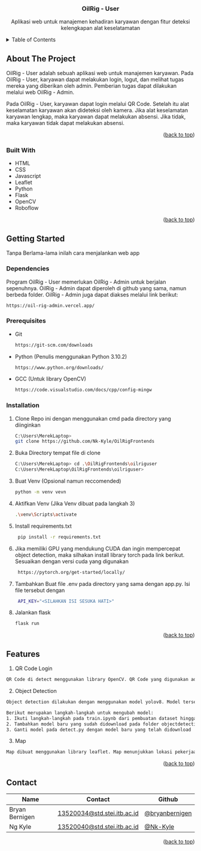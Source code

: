 <a name="readme-top"></a>
<br />
<div align="center">
    <h3 align="center">OilRig - User</h3>
    <p align="center">
        Aplikasi web untuk manajemen kehadiran karyawan dengan fitur deteksi kelengkapan alat keselatamatan
    </p>
</div>



<!-- TABLE OF CONTENTS -->
<details>
  <summary>Table of Contents</summary>
  <ol>
    <li>
      <a href="#about-the-project">About The Project</a>
      <ul>
        <li><a href="#built-with">Built With</a></li>
      </ul>
    </li>
    <li>
      <a href="#getting-started">Getting Started</a>
      <ul>
        <li><a href="#dependencies">Dependencies</a></li>
        <li><a href="#prerequisites">Prerequisites</a></li>
        <li><a href="#installation">Installation</a></li>
      </ul>
    </li>
    <li><a href="#features">Features</a></li>
    <li><a href="#contact">Contact</a></li>
  </ol>
</details>



<!-- ABOUT THE PROJECT -->
## About The Project

OilRig - User adalah sebuah aplikasi web untuk manajemen karyawan. Pada OilRig - User, karyawan dapat melakukan login, logut, dan melihat tugas mereka yang diberikan oleh admin. Pemberian tugas dapat dilakukan melalui web OilRig - Admin.

Pada OilRig - User, karyawan dapat login melalui QR Code. Setelah itu alat keselamatan karyawan akan dideteksi oleh kamera. Jika alat keselamatan karyawan lengkap, maka karyawan dapat melakukan absensi. Jika tidak, maka karyawan tidak dapat melakukan absensi.

<p align="right">(<a href="#readme-top">back to top</a>)</p>



### Built With

* HTML
* CSS
* Javascript
* Leaflet
* Python
* Flask
* OpenCV
* Roboflow

<p align="right">(<a href="#readme-top">back to top</a>)</p>



<!-- GETTING STARTED -->
## Getting Started

Tanpa Berlama-lama inilah cara menjalankan web app

### Dependencies
Program OilRig - User memerlukan OilRig - Admin untuk berjalan sepenuhnya. OilRig - Admin dapat diperoleh di github yang sama, namun berbeda folder. OilRig - Admin juga dapat diakses melalui link berikut:
```sh
https://oil-rig-admin.vercel.app/
```

### Prerequisites

* Git
    ```sh
    https://git-scm.com/downloads
    ```
* Python (Penulis menggunakan Python 3.10.2)
    ```sh
    https://www.python.org/downloads/
    ```
* GCC (Untuk library OpenCV)
    ```sh
    https://code.visualstudio.com/docs/cpp/config-mingw
    ```

### Installation

1. Clone Repo ini dengan menggunakan cmd pada directory yang diinginkan
    ```sh
    C:\Users\MerekLaptop> 
    git clone https://github.com/Nk-Kyle/OilRigFrontends
    ```
2. Buka Directory tempat file di clone
   ```sh
   C:\Users\MerekLaptop> cd .\OilRigFrontends\oilriguser
   C:\Users\MerekLaptop\OilRigFrontends\oilriguser> 
   ```
3. Buat Venv (Opsional namun reccomended)
   ```sh
   python -m venv vevn
   ```
4. Aktifkan Venv (Jika Venv dibuat pada langkah 3)
   ```sh
   .\venv\Scripts\activate
   ```
5. Install requirements.txt
   ```sh
    pip install -r requirements.txt
    ```
6. Jika memiliki GPU yang mendukung CUDA dan ingin mempercepat object detection, maka silhakan install library torch pada link berikut. Sesuaikan dengan versi cuda yang digunakan
   ```sh
    https://pytorch.org/get-started/locally/
    ```
7. Tambahkan Buat file .env pada directory yang sama dengan app.py. Isi file tersebut dengan
   ```sh
    API_KEY="<SILAHKAN ISI SESUKA HATI>"
    ```
8. Jalankan flask
   ```sh
   flask run
   ```
<p align="right">(<a href="#readme-top">back to top</a>)</p>


<!-- CONTACT -->
## Features
1. QR Code Login
```sh
QR Code di detect menggunakan library OpenCV. QR Code yang digunakan adalah QR Code yang dibuat oleh OilRig - Admin.
```
2. Object Detection
```sh
Object detection dilakukan dengan menggunakan model yolov8. Model tersebut dilatih dengan menggunakan dataset dari roboflow. Model di train menggunakan code train.ipynb pada folder objectdetection.

Berikut merupakan langkah-langkah untuk mengubah model:
1. Ikuti langkah-langkah pada train.ipynb dari pembuatan dataset hingga download model
2. Tambahkan model baru yang sudah didownload pada folder objectdetection
3. Ganti model pada detect.py dengan model baru yang telah didownload
```
3. Map
```sh
Map dibuat menggunakan library leaflet. Map menunjukkan lokasi pekerjaan karyawan. Lokasi pekerjaan karyawan dapat diatur melalui OilRig - Admin.
```
<p align="right">(<a href="#readme-top">back to top</a>)</p>

## Contact
|Name|Contact|Github|
|----|-------|------|
|Bryan Bernigen | 13520034@std.stei.itb.ac.id |<a href="https://www.github.com/bryanbernigen">@bryanbernigen</a>|
|Ng Kyle | 13520040@std.stei.itb.ac.id|<a href="https://www.github.com/Nk-Kyle">@Nk-Kyle</a>|

<p align="right">(<a href="#readme-top">back to top</a>)</p>